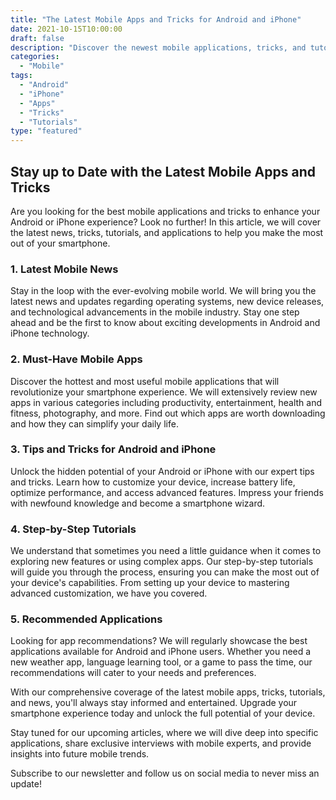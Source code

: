 ```yaml
--- 
title: "The Latest Mobile Apps and Tricks for Android and iPhone"
date: 2021-10-15T10:00:00
draft: false
description: "Discover the newest mobile applications, tricks, and tutorials for Android and iPhone devices."
categories: 
  - "Mobile"
tags: 
  - "Android"
  - "iPhone"
  - "Apps"
  - "Tricks"
  - "Tutorials"
type: "featured"
--- 
```


## Stay up to Date with the Latest Mobile Apps and Tricks

Are you looking for the best mobile applications and tricks to enhance your Android or iPhone experience? Look no further! In this article, we will cover the latest news, tricks, tutorials, and applications to help you make the most out of your smartphone.

### 1. Latest Mobile News

Stay in the loop with the ever-evolving mobile world. We will bring you the latest news and updates regarding operating systems, new device releases, and technological advancements in the mobile industry. Stay one step ahead and be the first to know about exciting developments in Android and iPhone technology.

### 2. Must-Have Mobile Apps

Discover the hottest and most useful mobile applications that will revolutionize your smartphone experience. We will extensively review new apps in various categories including productivity, entertainment, health and fitness, photography, and more. Find out which apps are worth downloading and how they can simplify your daily life.

### 3. Tips and Tricks for Android and iPhone

Unlock the hidden potential of your Android or iPhone with our expert tips and tricks. Learn how to customize your device, increase battery life, optimize performance, and access advanced features. Impress your friends with newfound knowledge and become a smartphone wizard.

### 4. Step-by-Step Tutorials

We understand that sometimes you need a little guidance when it comes to exploring new features or using complex apps. Our step-by-step tutorials will guide you through the process, ensuring you can make the most out of your device's capabilities. From setting up your device to mastering advanced customization, we have you covered.

### 5. Recommended Applications

Looking for app recommendations? We will regularly showcase the best applications available for Android and iPhone users. Whether you need a new weather app, language learning tool, or a game to pass the time, our recommendations will cater to your needs and preferences.

With our comprehensive coverage of the latest mobile apps, tricks, tutorials, and news, you'll always stay informed and entertained. Upgrade your smartphone experience today and unlock the full potential of your device.

Stay tuned for our upcoming articles, where we will dive deep into specific applications, share exclusive interviews with mobile experts, and provide insights into future mobile trends.

Subscribe to our newsletter and follow us on social media to never miss an update!
